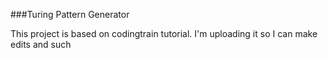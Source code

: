 ###Turing Pattern Generator

This project is based on codingtrain tutorial. I'm uploading it so I can make edits and such 
